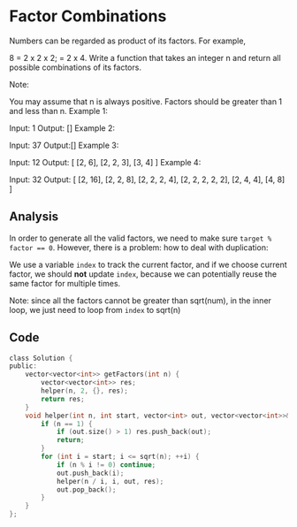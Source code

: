 # Factor Combinations

Numbers can be regarded as product of its factors. For example,

8 = 2 x 2 x 2;
  = 2 x 4.
Write a function that takes an integer n and return all possible combinations of its factors.

Note:

You may assume that n is always positive.
Factors should be greater than 1 and less than n.
Example 1:

Input: 1
Output: []
Example 2:

Input: 37
Output:[]
Example 3:

Input: 12
Output:
[
  [2, 6],
  [2, 2, 3],
  [3, 4]
]
Example 4:

Input: 32
Output:
[
  [2, 16],
  [2, 2, 8],
  [2, 2, 2, 4],
  [2, 2, 2, 2, 2],
  [2, 4, 4],
  [4, 8]
]

## Analysis

In order to generate all the valid factors, we need to make sure `target % factor == 0`. However, there is a problem: how to deal with duplication:

We use a variable `index` to track the current factor, and if we choose current factor, we should **not** update `index`, because we can potentially reuse the same factor for multiple times.

Note: since all the factors cannot be greater than sqrt(num), in the inner loop, we just need to loop from `index` to sqrt(n)

## Code

```c
class Solution {
public:
    vector<vector<int>> getFactors(int n) {
        vector<vector<int>> res;
        helper(n, 2, {}, res);
        return res;
    }
    void helper(int n, int start, vector<int> out, vector<vector<int>>& res) {
        if (n == 1) {
            if (out.size() > 1) res.push_back(out);
            return;
        }
        for (int i = start; i <= sqrt(n); ++i) {
            if (n % i != 0) continue;
            out.push_back(i);
            helper(n / i, i, out, res);
            out.pop_back();
        }
    }
};
```